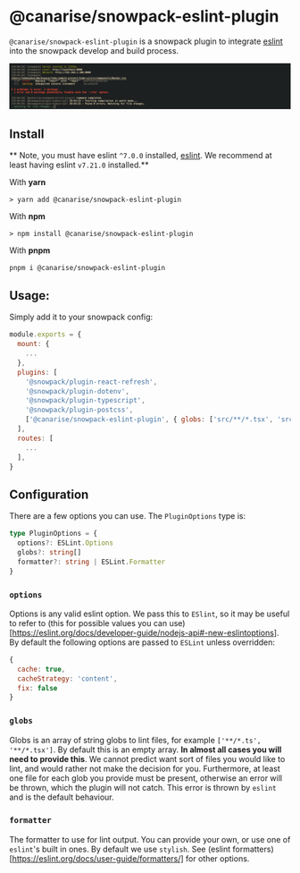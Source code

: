 # @canarise/snowpack-eslint-plugin

`@canarise/snowpack-eslint-plugin` is a snowpack plugin to integrate [eslint](https://eslint.org/) into the snowpack develop
and build process.

![picture 1](images/7b4c02c22c961527774f75c5d8e195163d4f78bf3deafa8087d9b0f2c6f02da0.png)

## Install

** Note, you must have eslint `^7.0.0` installed, [eslint](https://www.npmjs.com/package/eslint).
We recommend at least having eslint `v7.21.0` installed.**

With **yarn**

```shell
> yarn add @canarise/snowpack-eslint-plugin
```

With **npm**

```shell
> npm install @canarise/snowpack-eslint-plugin
```

With **pnpm**

```shell
pnpm i @canarise/snowpack-eslint-plugin
```

## Usage:

Simply add it to your snowpack config:

```js
module.exports = {
  mount: {
    ...
  },
  plugins: [
    '@snowpack/plugin-react-refresh',
    '@snowpack/plugin-dotenv',
    '@snowpack/plugin-typescript',
    '@snowpack/plugin-postcss',
    ['@canarise/snowpack-eslint-plugin', { globs: ['src/**/*.tsx', 'src/**/*.ts'], options: { /* any eslint options here */ } }],
  ],
  routes: [
    ...
  ],
}
```

## Configuration

There are a few options you can use. The `PluginOptions` type is:

```ts
type PluginOptions = {
  options?: ESLint.Options
  globs?: string[]
  formatter?: string | ESLint.Formatter
}
```

### `options`

Options is any valid eslint option. We pass this to `ESlint`, so it may be useful to refer to (this for possible
values you can use)[https://eslint.org/docs/developer-guide/nodejs-api#-new-eslintoptions]. By default the following
options are passed to `ESLint` unless overridden:

```js
{
  cache: true,
  cacheStrategy: 'content',
  fix: false
}
```

### `globs`

Globs is an array of string globs to lint files, for example `['**/*.ts', '**/*.tsx']`. By default this is an empty
array. **In almost all cases you will need to provide this**. We cannot predict want sort of files you would like to
lint, and would rather not make the decision for you. Furthermore, at least one file for each glob you provide must be present,
otherwise an error will be thrown, which the plugin will not catch. This error is thrown by `eslint` and is the default behaviour.

### `formatter`

The formatter to use for lint output. You can provide your own, or use one of `eslint`'s built in ones. By
default we use `stylish`. See (eslint formatters)[https://eslint.org/docs/user-guide/formatters/] for other options.
